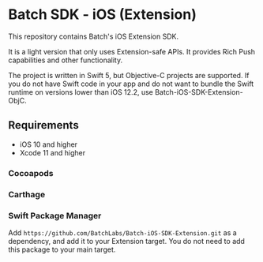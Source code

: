 # Batch SDK - iOS (Extension)

This repository contains Batch's iOS Extension SDK.

It is a light version that only uses Extension-safe APIs. It provides Rich Push capabilities and other functionality.

The project is written in Swift 5, but Objective-C projects are supported.
If you do not have Swift code in your app and do not want to bundle the Swift runtime on versions lower than iOS 12.2,
use Batch-iOS-SDK-Extension-ObjC.

## Requirements

- iOS 10 and higher
- Xcode 11 and higher

### Cocoapods

### Carthage

### Swift Package Manager

Add `https://github.com/BatchLabs/Batch-iOS-SDK-Extension.git` as a dependency, and add it to your Extension target.
You do not need to add this package to your main target.
